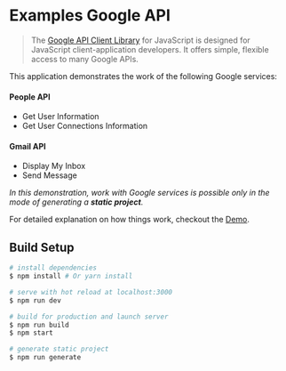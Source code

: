 # Examples Google API

> The [Google API Client Library](https://developers.google.com/api-client-library/javascript/) for JavaScript is designed for JavaScript client-application developers. It offers simple, flexible access to many Google APIs.

This application demonstrates the work of the following Google services:
#### People API
- Get User Information
- Get User Connections Information

#### Gmail API
- Display My Inbox
- Send Message

<i>In this demonstration, work with Google services is possible only in the mode of generating a <b>static project</b>.</i>

For detailed explanation on how things work, checkout the [Demo](https://bsa-git.github.io/gapi-examples/).

## Build Setup

``` bash
# install dependencies
$ npm install # Or yarn install

# serve with hot reload at localhost:3000
$ npm run dev

# build for production and launch server
$ npm run build
$ npm start

# generate static project
$ npm run generate
```


